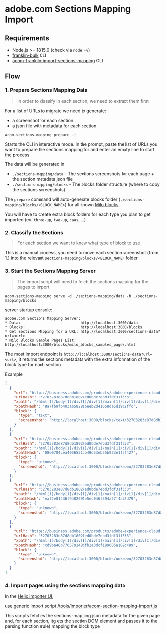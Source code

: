adobe.com Sections Mapping Import
===

## Requirements

* Node.js >= 18.15.0 (check via `node -v`)
* [franklin-bulk](https://github.com/catalan-adobe/franklin-bulk-cli) CLI
* [acom-franklin-import-sections-mapping](https://github.com/catalan-adobe/franklin-importer-service/tree/main/apps/acom-sections-mapping) CLI



## Flow



### 1. Prepare Sections Mapping Data

> In order to classify in each section, we need to extract them first

For a list of URLs to migrate we need to generate:
* a screenshot for each section
* a json file with metadata for each section

```
acom-sections-mapping prepare -i
```

Starts the CLI in interactive mode. In the prompt, paste the list of URLs you want to prepare the sections mapping for and enter an empty line to start the process

The data will be generated in
* `./sections-mapping/data` - The sections screenshots for each page + the section metadata json file
* `./sections-mapping/blocks` - The blocks folder structure (where to copy the sections screenshots)

The `prepare` command will auto-generate blocks folder (`./sections-mapping/blocks/<BLOCK_NAME>`) for all known [Milo blocks](https://milo.adobe.com/docs/library/library.json).

You will have to create extra block folders for each type you plan to get imported (ex. `three-up`, `two-up`, `caas`, ...)


### 2. Classify the Sections

> For each section we want to know what type of block to use

This is a manual process, you need to move each section screenshot (from 1.) into the relevant `sections-mapping/blocks/<BLOCK_NAME>` folder



### 3. Start the Sections Mapping Server

> The import script will need to fetch the sections mapping for the pages to import

```
acom-sections-mapping serve -d ./sections-mapping/data -b ./sections-mapping/blocks
```

server startup console:

```
adobe.com Sections Mapping Server:
* Data:                           http://localhost:3000/data
* Blocks:                         http://localhost:3000/blocks
* Get Sections Mapping for a URL: http://localhost:3000/sections-data?url=<url>
* Milo Blocks Sample Pages List:  http://localhost:3000/blocks/milo_blocks_samples_pages.html
```

The most import endpoint is `http://localhost:3000/sections-data?url=<url>`, it returns the sections metadata with the extra information of the block type for each section

Example

```json
[
  {
    "url": "https://business.adobe.com/products/adobe-experience-cloud-products.html",
    "urlHash": "32703283e87d8db18027ed0bde7ebd3fdf31f533",
    "xpath": "/html[1]/body[1]/div[1]/div[1]/main[1]/div[1]/div[1]/div[2]",
    "xpathHash": "8a7fb9fb403ab5828ebeeb2d41658da5d19c2ffc",
    "block": {
      "type": "text",
      "screenshot": "http://localhost:3000/blocks/text/32703283e87d8db18027ed0bde7ebd3fdf31f533.section-0.8a7fb9fb403ab5828ebeeb2d41658da5d19c2ffc.adobe-experience-cloud-products.sections-screenshot.png.png"
    }
  },
  {
    "url": "https://business.adobe.com/products/adobe-experience-cloud-products.html",
    "urlHash": "32703283e87d8db18027ed0bde7ebd3fdf31f533",
    "xpath": "/html[1]/body[1]/div[1]/div[1]/main[1]/div[1]/div[1]/div[3]",
    "xpathHash": "08e0784cea4056551db49d53eb55b923e1f3f427",
    "block": {
      "type": "unknown",
      "screenshot": "http://localhost:3000/blocks/unknown/32703283e87d8db18027ed0bde7ebd3fdf31f533.section-1.08e0784cea4056551db49d53eb55b923e1f3f427.adobe-experience-cloud-products.sections-screenshot.png.png"
    }
  },
  {
    "url": "https://business.adobe.com/products/adobe-experience-cloud-products.html",
    "urlHash": "32703283e87d8db18027ed0bde7ebd3fdf31f533",
    "xpath": "/html[1]/body[1]/div[1]/div[1]/main[1]/div[1]/div[1]/div[4]",
    "xpathHash": "eaf2e81436f9482694e5ec046f394a27f4ab2d79",
    "block": {
      "type": "unknown",
      "screenshot": "http://localhost:3000/blocks/unknown/32703283e87d8db18027ed0bde7ebd3fdf31f533.section-2.eaf2e81436f9482694e5ec046f394a27f4ab2d79.adobe-experience-cloud-products.sections-screenshot.png.png"
    }
  },
  {
    "url": "https://business.adobe.com/products/adobe-experience-cloud-products.html",
    "urlHash": "32703283e87d8db18027ed0bde7ebd3fdf31f533",
    "xpath": "/html[1]/body[1]/div[1]/div[1]/main[1]/div[1]/div[1]/div[5]",
    "xpathHash": "cd9ba48b770579148dfb1a3dcf199685a102c489",
    "block": {
      "type": "unknown",
      "screenshot": "http://localhost:3000/blocks/unknown/32703283e87d8db18027ed0bde7ebd3fdf31f533.section-3.cd9ba48b770579148dfb1a3dcf199685a102c489.adobe-experience-cloud-products.sections-screenshot.png.png"
    }
  }
]
```


### 4. Import pages using the sections mapping data

In the [Helix Importer UI](https://github.com/adobe/helix-importer-ui),

use generic import script [/tools/importer/acom-section-mapping-import.js](https://github.com/adobecom/aem-milo-migrations/blob/bacom-products-pages/tools/importer/acom-section-mapping-import.js)

This scripts fetches the sections-mapping json metadata for the given page and, for each section, itg ets the section DOM element and passes it to the parsing function (rule) mapping the block type
